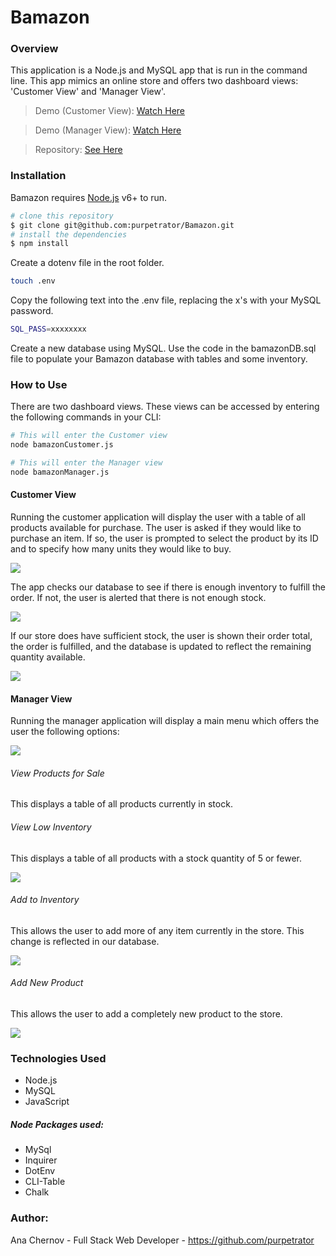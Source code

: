 # Bamazon

### Overview

This application is a Node.js and MySQL app that is run in the command line. This app mimics an online store and offers two dashboard views: 'Customer View' and 'Manager View'.

> Demo (Customer View): [Watch Here](https://drive.google.com/file/d/1dVZijph996qtKUzzVElYRsgyzsUpsHl8/view)

> Demo (Manager View): [Watch Here](https://drive.google.com/file/d/1iGX8wrWeULhgjs9IQ1Cowo14vSfBUFNF/view)

> Repository: [See Here](https://github.com/purpetrator/Bamazon)

### Installation

Bamazon requires [Node.js](https://nodejs.org/) v6+ to run.

```sh
# clone this repository
$ git clone git@github.com:purpetrator/Bamazon.git
# install the dependencies
$ npm install
```

Create a dotenv file in the root folder.

```sh
touch .env
```

Copy the following text into the .env file, replacing the x's with your MySQL password.

```sh
SQL_PASS=xxxxxxxx
```

Create a new database using MySQL. Use the code in the bamazonDB.sql file to populate your Bamazon database with tables and some inventory.

### How to Use

There are two dashboard views. These views can be accessed by entering the following commands in your CLI:

```sh
# This will enter the Customer view
node bamazonCustomer.js

# This will enter the Manager view
node bamazonManager.js
```

#### Customer View

Running the customer application will display the user with a table of all products available for purchase.
The user is asked if they would like to purchase an item. If so, the user is prompted to select the product by its ID and to specify how many units they would like to buy.

![](https://i.ibb.co/GQf81cR/1.png)

The app checks our database to see if there is enough inventory to fulfill the order. If not, the user is alerted that there is not enough stock.

![](https://i.ibb.co/FHNsq77/2.png)

If our store does have sufficient stock, the user is shown their order total, the order is fulfilled, and the database is updated to reflect the remaining quantity available.

![](https://i.ibb.co/hFHkFvG/3.png)

#### Manager View

Running the manager application will display a main menu which offers the user the following options:

![](https://i.ibb.co/mJPSFFF/4.png)

###### View Products for Sale

This displays a table of all products currently in stock.

###### View Low Inventory

This displays a table of all products with a stock quantity of 5 or fewer.

![](https://i.ibb.co/s1W9QTv/5.png)

###### Add to Inventory

This allows the user to add more of any item currently in the store. This change is reflected in our database.

![](https://i.ibb.co/2s6GKRM/6.png)

###### Add New Product

This allows the user to add a completely new product to the store.

![](https://i.ibb.co/fvDST2Y/6.png)

### Technologies Used

- Node.js
- MySQL
- JavaScript

##### Node Packages used:

- MySql
- Inquirer
- DotEnv
- CLI-Table
- Chalk

### Author:

Ana Chernov - Full Stack Web Developer - https://github.com/purpetrator
